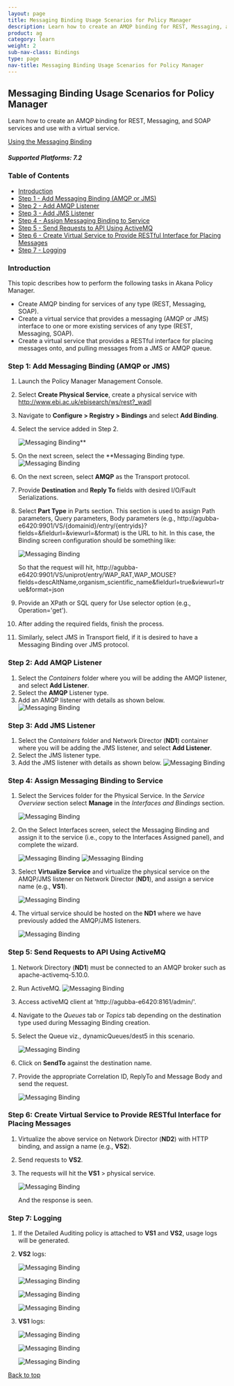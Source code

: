 ```yaml
---
layout: page
title: Messaging Binding Usage Scenarios for Policy Manager
description: Learn how to create an AMQP binding for REST, Messaging, and SOAP services and use with a virtual service.  
product: ag
category: learn
weight: 2
sub-nav-class: Bindings
type: page
nav-title: Messaging Binding Usage Scenarios for Policy Manager
---
```


## Messaging Binding Usage Scenarios for Policy Manager

Learn how to create an AMQP binding for REST, Messaging, and SOAP services and use with a virtual service.

<a href="../bindings/using_messaging_binding.html" target="_blank" class="button secondary">Using the Messaging Binding</a>

<h5 class="stamp">Supported Platforms: 7.2</h5>

### Table of Contents
<div id="toc-marker"></div>

* [Introduction](#introduction)
* [Step 1 - Add Messaging Binding (AMQP or JMS)](#add-messaging-binding)
* [Step 2 - Add AMQP Listener](#add-amqp-listener)
* [Step 3 - Add JMS Listener](#add-jms-listener)
* [Step 4 - Assign Messaging Binding to Service](#assign-messaging-binding-to-service)
* [Step 5 - Send Requests to API Using ActiveMQ](#send-requests-to-api-using-activemq)
* [Step 6 - Create Virtual Service to Provide RESTful Interface for Placing Messages](#create-virtual-service-to-provide-restful-interface-for-placing-messages)
* [Step 7 - Logging](#logging)

<div class = "divider1"></div>

### Introduction

This topic describes how to perform the following tasks in Akana Policy Manager. 

* Create AMQP binding for services of any type (REST, Messaging, SOAP).
* Create a virtual service that provides a messaging (AMQP or JMS) interface to one or more existing services of any type (REST, Messaging, SOAP). 
* Create a virtual service that provides a RESTful interface for placing messages onto, and pulling messages from a JMS or AMQP queue.

### Step 1: Add Messaging Binding (AMQP or JMS)

1. Launch the Policy Manager Management Console. 
2. Select **Create Physical Service**, create a physical service with http://www.ebi.ac.uk/ebisearch/ws/rest?_wadl
3. Navigate to **Configure > Registry > Bindings** and select **Add Binding**.
4. Select the service added in Step 2.

	![Messaging Binding](images/message_binding_usecase1.jpg "Add Messaging Binding")**
5. On the next screen, select the **Messaging Binding type.
	![Messaging Binding](images/message_binding_usecase1.jpg "Add Messaging Binding")
6. On the next screen, select **AMQP** as the Transport protocol.
7. Provide **Destination** and **Reply To** fields with desired I/O/Fault Serializations.
8. Select **Part Type** in Parts section. This section is used to assign Path parameters, Query parameters, Body parameters (e.g., http://agubba-e6420:9901/VS/{domainid}/entry/{entryids}?fields=<fields>&fieldurl=<fieldurl>&viewurl=<viewurl>&format<format>) is the URL to hit. In this case, the Binding screen configuration should be something like:

	![Messaging Binding](images/message_binding_usecase3.jpg "Add Messaging Binding")

   So that the request will hit, http://agubba-e6420:9901/VS/uniprot/entry/WAP_RAT,WAP_MOUSE?fields=descAltName,organism_scientific_name&fieldurl=true&viewurl=true&format=json

9. Provide an XPath or SQL query for Use selector option (e.g., Operation='get').
10. After adding the required fields, finish the process. 
11. Similarly, select JMS in Transport field, if it is desired to have a Messaging Binding over JMS protocol.

### Step 2: Add AMQP Listener

1. Select the *Containers* folder where you will be adding the AMQP listener, and select **Add Listener**. 
2. Select the **AMQP** Listener type.
3. Add an AMQP listener with details as shown below.
	![Messaging Binding](images/message_binding_usecase4.jpg "Add Messaging Binding")

### Step 3: Add JMS Listener

1. Select the *Containers* folder and Network Director (**ND1**) container where you will be adding the JMS listener, and select **Add Listener**.
2. Select the JMS listener type.
3. Add the JMS listener with details as shown below.
	![Messaging Binding](images/message_binding_usecase5.jpg "Add Messaging Binding")

### Step 4: Assign Messaging Binding to Service

1. Select the Services folder for the Physical Service. In the *Service Overview* section select **Manage** in the *Interfaces and Bindings* section. 

	![Messaging Binding](images/message_binding_usecase6.jpg "Add Messaging Binding")

2. On the Select Interfaces screen, select the Messaging Binding and assign it to the service (i.e., copy to the Interfaces Assigned panel), and complete the wizard.

	![Messaging Binding](images/message_binding_usecase7.jpg "Add Messaging Binding")
	![Messaging Binding](images/message_binding_usecase8.jpg "Add Messaging Binding")

3. Select **Virtualize Service** and virtualize the physical service on the AMQP/JMS listener on Network Director (**ND1**), and assign a service name (e.g., **VS1**).

	![Messaging Binding](images/message_binding_usecase9.jpg "Add Messaging Binding")

4. The virtual service should be hosted on the **ND1** where we have previously added the AMQP/JMS listeners.

	![Messaging Binding](images/message_binding_usecase10.jpg "Add Messaging Binding")

### Step 5: Send Requests to API Using ActiveMQ

1. Network Directory (**ND1**) must be connected to an AMQP broker such as apache-activemq-5.10.0.

2. Run ActiveMQ.
	![Messaging Binding](images/message_binding_usecase11.jpg "Add Messaging Binding")

3. Access activeMQ client at 'http://agubba-e6420:8161/admin/'.

4. Navigate to the *Queues* tab or *Topics* tab depending on the destination type used during Messaging Binding creation.
5. Select the Queue viz., dynamicQueues/dest5 in this scenario.

	![Messaging Binding](images/message_binding_usecase12.jpg "Add Messaging Binding")

6. Click on **SendTo** against the destination name.
7. Provide the appropriate Correlation ID, ReplyTo and Message Body and send the request.

	![Messaging Binding](images/message_binding_usecase13.jpg "Add Messaging Binding")

### Step 6: Create Virtual Service to Provide RESTful Interface for Placing Messages

1. Virtualize the above service on Network Director (**ND2**) with HTTP binding, and assign a name (e.g., **VS2**).
2. Send requests to **VS2**.
3. The requests will hit the **VS1** > physical service.

	![Messaging Binding](images/message_binding_usecase14.jpg "Add Messaging Binding")

   And the response is seen.

### Step 7: Logging

1. If the Detailed Auditing policy is attached to **VS1** and **VS2**, usage logs will be generated.
2. **VS2** logs:

	![Messaging Binding](images/message_binding_usecase15.jpg "Add Messaging Binding")

	![Messaging Binding](images/message_binding_usecase16.jpg "Add Messaging Binding")

	![Messaging Binding](images/message_binding_usecase17.jpg "Add Messaging Binding")

	![Messaging Binding](images/message_binding_usecase18.jpg "Add Messaging Binding")

3. **VS1** logs:

	![Messaging Binding](images/message_binding_usecase19.jpg "Add Messaging Binding")

	![Messaging Binding](images/message_binding_usecase20.jpg "Add Messaging Binding")

	![Messaging Binding](images/message_binding_usecase21.jpg "Add Messaging Binding")

<a href="#top">Back to top</a>

<div class = "divider1"></div>